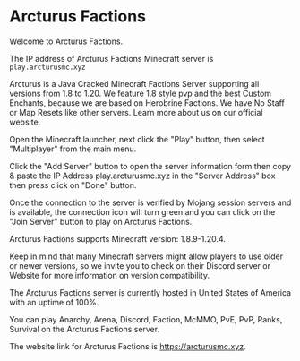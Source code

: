 # Arcturus Factions
Welcome to Arcturus Factions.

The IP address of Arcturus Factions Minecraft server is `play.arcturusmc.xyz`


Arcturus is a Java Cracked Minecraft Factions Server supporting all versions from 1.8 to 1.20. We feature 1.8 style pvp and the best Custom Enchants, because we are based on Herobrine Factions. We have No Staff or Map Resets like other servers. Learn more about us on our official website.

Open the Minecraft launcher, next click the "Play" button, then select "Multiplayer" from the main menu.

Click the "Add Server" button to open the server information form then copy & paste the IP Address play.arcturusmc.xyz in the "Server Address" box then press click on "Done" button.

Once the connection to the server is verified by Mojang session servers and is available, the connection icon will turn green and you can click on the "Join Server" button to play on Arcturus Factions.

Arcturus Factions supports Minecraft version: 1.8.9-1.20.4.

Keep in mind that many Minecraft servers might allow players to use older or newer versions, so we invite you to check on their Discord server or Website for more information on version compatibility.

The Arcturus Factions server is currently hosted in United States of America with an uptime of 100%.

You can play Anarchy, Arena, Discord, Faction, McMMO, PvE, PvP, Ranks, Survival on the Arcturus Factions server.

The website link for Arcturus Factions is https://arcturusmc.xyz.
